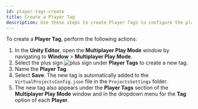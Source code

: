```yaml
---
id: player-tags-create
title: Create a Player Tag
description: Use these steps to create Player Tags to configure the player actions in Multiplayer Play Mode.
---
```


To create a **Player Tag**, perform the following actions: 

1. In the **Unity Editor**, open the **Multiplayer Play Mode** window by navigating to **Window** > **Multiplayer Play Mode**.
2. Select the plus sign ![plus sign](/img/add.png) under **Player Tags** to create a new tag.
3. Name the **Player Tag**.
4. Select **Save**. The new tag is automatically added to the `VirtualProjectsConfig.json` file in the `ProjectsSettings` folder.
5. The new tag also appears under the **Player Tags** section of the **Multiplayer Play Mode** window and in the dropdown menu for the **Tag** option of each **Player**.

